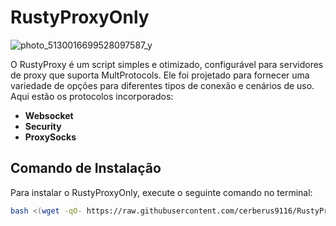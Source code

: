 # RustyProxyOnly
![photo_5130016699528097587_y](https://github.com/user-attachments/assets/1f756d07-8923-460a-858f-7d581db247a1)


O RustyProxy é um script simples e otimizado, configurável para servidores de proxy que suporta MultProtocols.
Ele foi projetado para fornecer uma variedade de opções para diferentes tipos de conexão e cenários de uso. Aqui estão os protocolos incorporados:
- **Websocket**
- **Security**
- **ProxySocks**


## Comando de Instalação

Para instalar o RustyProxyOnly, execute o seguinte comando no terminal:

```bash
bash <(wget -qO- https://raw.githubusercontent.com/cerberus9116/RustyProxyOnly/refs/heads/main/install.sh)
```
